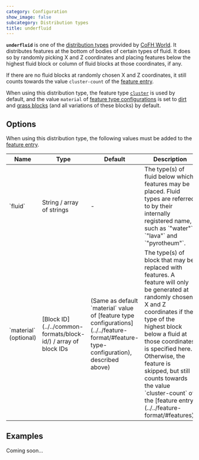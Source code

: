 ```yaml
---
category: Configuration
show_image: false
subcategory: Distribution types
title: underfluid
---
```


**`underfluid`** is one of the [distribution types](../) provided by [CoFH
World](../../../). It distributes features at the bottom of bodies of certain
types of fluid. It does so by randomly picking X and Z coordinates and placing
features below the highest fluid block or column of fluid blocks at those
coordinates, if any.

If there are no fluid blocks at randomly chosen X and Z coordinates, it still
counts towards the value `cluster-count` of the [feature
entry](../../feature-format/#features).

When using this distribution type, the feature type
[`cluster`](../../feature-types/cluster/) is used by default, and the value
`material` of [feature type
configurations](../../feature-format/#feature-type-configuration) is set to
[dirt](https://minecraft.gamepedia.com/Dirt) and [grass
blocks](https://minecraft.gamepedia.com/Grass_Block) (and all variations of
these blocks) by default.


Options
-------

When using this distribution type, the following values must be added to the
[feature entry](../../feature-format/#features).

<div class="uk-overflow-container">
    <table class="uk-table uk-table-striped uk-text-small">
        <thead>
            <tr>
                <th>Name</th>
                <th>Type</th>
                <th>Default</th>
                <th>Description</th>
            </tr>
        </thead>
        <tbody>
            <tr>
                <td markdown="span">`fluid`</td>
                <td markdown="span">String / array of strings</td>
                <td markdown="span">-</td>
                <td markdown="span">
                    The type(s) of fluid below which features may be placed.
                    Fluid types are referred to by their internally registered
                    name, such as `"water"`, `"lava"` and `"pyrotheum"`.
                </td>
            </tr>
            <tr>
                <td markdown="span">`material` (optional)</td>
                <td markdown="span">
                    [Block ID](../../common-formats/block-id/)
                    / array of block IDs
                </td>
                <td markdown="span">
                    (Same as default `material` value of
                    [feature type configurations](../../feature-format/#feature-type-configuration),
                    described above)
                </td>
                <td markdown="span">
                    The type(s) of block that may be replaced with features.
                    A feature will only be generated at randomly chosen X and Z
                    coordinates if the type of the highest block below a fluid
                    at those coordinates is specified here. Otherwise, the
                    feature is skipped, but still counts towards the value
                    `cluster-count` of the
                    [feature entry](../../feature-format/#features).
                </td>
            </tr>
        </tbody>
    </table>
</div>


Examples
--------

Coming soon...
